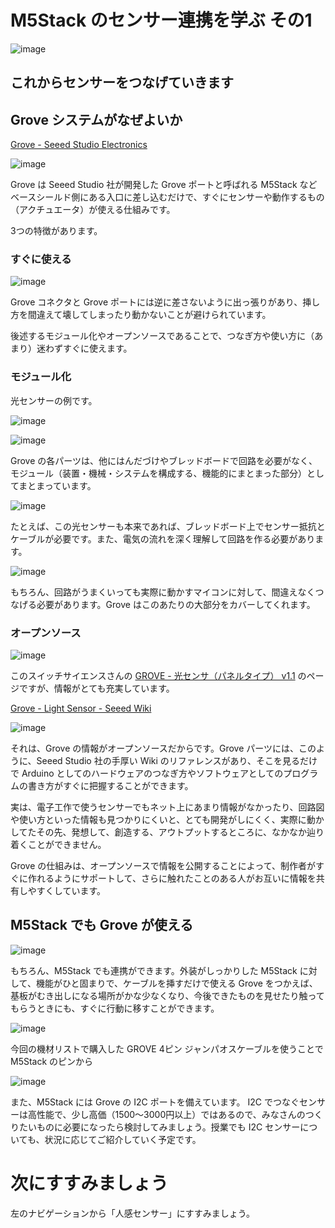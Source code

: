 # M5Stack のセンサー連携を学ぶ その1

![image](https://i.gyazo.com/2fe8f1e2d461451f6b5212996272c3ee.jpg)

## これからセンサーをつなげていきます

## Grove システムがなぜよいか

[Grove \- Seeed Studio Electronics](https://jp.seeedstudio.com/category/Grove-c-1003.html)

![image](https://i.gyazo.com/b359d329236a0414701c4ccd40fa74d5.jpg)

Grove は Seeed Studio 社が開発した Grove ポートと呼ばれる M5Stack などベースシールド側にある入口に差し込むだけで、すぐにセンサーや動作するもの（アクチュエータ）が使える仕組みです。

3つの特徴があります。

### すぐに使える

![image](https://i.gyazo.com/8265ccd6ddf4957580a7f6aef702acfd.jpg)

Grove コネクタと Grove ポートには逆に差さないように出っ張りがあり、挿し方を間違えて壊してしまったり動かないことが避けられています。

後述するモジュール化やオープンソースであることで、つなぎ方や使い方に（あまり）迷わずすぐに使えます。

### モジュール化

光センサーの例です。

![image](https://i.gyazo.com/bba7efd90c24ac240a80295dc22733e4.jpg)

![image](https://i.gyazo.com/cc53b30650e81d15eab4e7260fa64cde.jpg)

Grove の各パーツは、他にはんだづけやブレッドボードで回路を必要がなく、モジュール（装置・機械・システムを構成する、機能的にまとまった部分）としてまとまっています。

![image](https://i.gyazo.com/a354df133058457c43d811da85e1dbc1.jpg)

たとえば、この光センサーも本来であれば、ブレッドボード上でセンサー抵抗とケーブルが必要です。また、電気の流れを深く理解して回路を作る必要があります。

![image](https://i.gyazo.com/aeb145960b5b0a1ee296c2b7f174d2ef.jpg)

もちろん、回路がうまくいっても実際に動かすマイコンに対して、間違えなくつなげる必要があります。Grove はこのあたりの大部分をカバーしてくれます。

### オープンソース

![image](https://i.gyazo.com/c22ea19f0e1c9ab4aa3e328876a35f42.jpg)

このスイッチサイエンスさんの [GROVE \- 光センサ（パネルタイプ） v1\.1](https://www.switch-science.com/catalog/2854/) のページですが、情報がとても充実しています。

[Grove \- Light Sensor \- Seeed Wiki](https://wiki.seeedstudio.com/Grove-Light_Sensor/)

![image](https://i.gyazo.com/889cae183c6a9c42235c466965761b9b.jpg)

それは、Grove の情報がオープンソースだからです。Grove パーツには、このように、Seeed Studio 社の手厚い Wiki のリファレンスがあり、そこを見るだけで Arduino としてのハードウェアのつなぎ方やソフトウェアとしてのプログラムの書き方がすぐに把握することができます。

実は、電子工作で使うセンサーでもネット上にあまり情報がなかったり、回路図や使い方といった情報も見つかりにくいと、とても開発がしにくく、実際に動かしてたその先、発想して、創造する、アウトプットするところに、なかなか辿り着くことができません。

Grove の仕組みは、オープンソースで情報を公開することによって、制作者がすぐに作れるようにサポートして、さらに触れたことのある人がお互いに情報を共有しやすくしています。

## M5Stack でも Grove が使える

![image](https://i.gyazo.com/66c41f307332b60ef4f1a35f9589751a.png)

もちろん、M5Stack でも連携ができます。外装がしっかりした M5Stack に対して、機能がひと固まりで、ケーブルを挿すだけで使える Grove をつかえば、基板がむき出しになる場所がかな少なくなり、今後できたものを見せたり触ってもらうときにも、すぐに行動に移すことができます。

![image](https://i.gyazo.com/3a83ebae6f049cf22288a13b2b939e4d.jpg)

今回の機材リストで購入した GROVE 4ピン ジャンパオスケーブルを使うことで M5Stack のピンから

![image](https://i.gyazo.com/a40caafe567107837f463d51077fa6c4.jpg)

また、M5Stack には Grove の I2C ポートを備えています。 I2C でつなぐセンサーは高性能で、少し高価（1500～3000円以上）ではあるので、みなさんのつくりたいものに必要になったら検討してみましょう。授業でも I2C センサーについても、状況に応じてご紹介していく予定です。

# 次にすすみましょう

左のナビゲーションから「人感センサー」にすすみましょう。